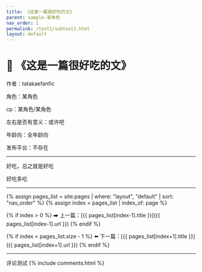 ```yaml
---
title: 《这是一篇很好吃的文》
parent: sample-某角色
nav_order: 1
permalink: /test1/subtest1.html
layout: default
---
```


# 📄 《这是一篇很好吃的文》

作者：tatakaefanfic

角色：某角色

cp：某角色/某角色

左右是否有意义：或许吧

年龄向：全年龄向

发布平台：不存在

---

好吃，总之就是好吃

好吃多吃

---

{% assign pages_list = site.pages | where: "layout", "default" | sort: "nav_order" %}
{% assign index = pages_list | index_of: page %}

{% if index > 0 %}
➡️ 上一篇：[{{ pages_list[index-1].title }}]({{ pages_list[index-1].url }})
{% endif %}

{% if index < pages_list.size - 1 %}
⬅️ 下一篇：[{{ pages_list[index+1].title }}]({{ pages_list[index+1].url }})
{% endif %}


---

评论测试
{% include comments.html %}
